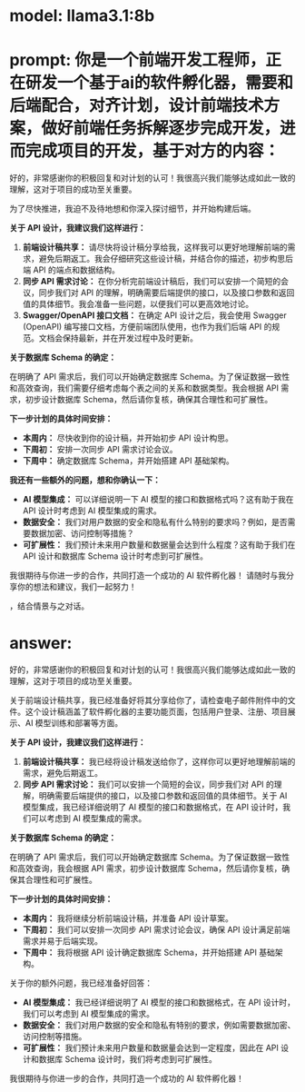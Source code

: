 # model: llama3.1:8b
# prompt: 你是一个前端开发工程师，正在研发一个基于ai的软件孵化器，需要和后端配合，对齐计划，设计前端技术方案，做好前端任务拆解逐步完成开发，进而完成项目的开发，基于对方的内容：
好的，非常感谢你的积极回复和对计划的认可！我很高兴我们能够达成如此一致的理解，这对于项目的成功至关重要。

为了尽快推进，我迫不及待地想和你深入探讨细节，并开始构建后端。

**关于 API 设计，我建议我们这样进行：**

1. **前端设计稿共享：** 请尽快将设计稿分享给我，这样我可以更好地理解前端的需求，避免后期返工。我会仔细研究这些设计稿，并结合你的描述，初步构思后端 API 的端点和数据结构。
2. **同步 API 需求讨论：** 在你分析完前端设计稿后，我们可以安排一个简短的会议，同步我们对 API 的理解，明确需要后端提供的接口，以及接口参数和返回值的具体细节。我会准备一些问题，以便我们可以更高效地讨论。
3. **Swagger/OpenAPI 接口文档：**  在确定 API 设计之后，我会使用 Swagger (OpenAPI) 编写接口文档，方便前端团队使用，也作为我们后端 API 的规范。文档会保持最新，并在开发过程中及时更新。

**关于数据库 Schema 的确定：**

在明确了 API 需求后，我们可以开始确定数据库 Schema。为了保证数据一致性和高效查询，我们需要仔细考虑每个表之间的关系和数据类型。我会根据 API 需求，初步设计数据库 Schema，然后请你复核，确保其合理性和可扩展性。

**下一步计划的具体时间安排：**

* **本周内：** 尽快收到你的设计稿，并开始初步 API 设计构思。
* **下周初：**  安排一次同步 API 需求讨论会议。
* **下周中：** 确定数据库 Schema，并开始搭建 API 基础架构。

**我还有一些额外的问题，想和你确认一下：**

* **AI 模型集成：**  可以详细说明一下 AI 模型的接口和数据格式吗？这有助于我在 API 设计时考虑到 AI 模型集成的需求。
* **数据安全：**  我们对用户数据的安全和隐私有什么特别的要求吗？例如，是否需要数据加密、访问控制等措施？
* **可扩展性：**  我们预计未来用户数量和数据量会达到什么程度？这有助于我们在 API 设计和数据库 Schema 设计时考虑到可扩展性。

我很期待与你进一步的合作，共同打造一个成功的 AI 软件孵化器！  请随时与我分享你的想法和建议，我们一起努力！

，结合情景与之对话。
# answer: 
 好的，非常感谢你的积极回复和对计划的认可！我很高兴我们能够达成如此一致的理解，这对于项目的成功至关重要。

关于前端设计稿共享，我已经准备好将其分享给你了，请检查电子邮件附件中的文件。这个设计稿涵盖了软件孵化器的主要功能页面，包括用户登录、注册、项目展示、AI 模型训练和部署等方面。

**关于 API 设计，我建议我们这样进行：**

1.  **前端设计稿共享：** 我已经将设计稿发送给你了，这样你可以更好地理解前端的需求，避免后期返工。
2.  **同步 API 需求讨论：** 我们可以安排一个简短的会议，同步我们对 API 的理解，明确需要后端提供的接口，以及接口参数和返回值的具体细节。关于 AI 模型集成，我已经详细说明了 AI 模型的接口和数据格式，在 API 设计时，我们可以考虑到 AI 模型集成的需求。

**关于数据库 Schema 的确定：**

在明确了 API 需求后，我们可以开始确定数据库 Schema。为了保证数据一致性和高效查询，我会根据 API 需求，初步设计数据库 Schema，然后请你复核，确保其合理性和可扩展性。

**下一步计划的具体时间安排：**

*   **本周内：** 我将继续分析前端设计稿，并准备 API 设计草案。
*   **下周初：**  我们可以安排一次同步 API 需求讨论会议，确保 API 设计满足前端需求并易于后端实现。
*   **下周中：** 我将根据 API 设计确定数据库 Schema，并开始搭建 API 基础架构。

关于你的额外问题，我已经准备好回答：

*   **AI 模型集成：** 我已经详细说明了 AI 模型的接口和数据格式，在 API 设计时，我们可以考虑到 AI 模型集成的需求。
*   **数据安全：** 我们对用户数据的安全和隐私有特别的要求，例如需要数据加密、访问控制等措施。
*   **可扩展性：** 我们预计未来用户数量和数据量会达到一定程度，因此在 API 设计和数据库 Schema 设计时，我们将考虑到可扩展性。

我很期待与你进一步的合作，共同打造一个成功的 AI 软件孵化器！
